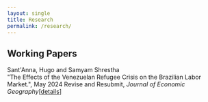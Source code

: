 ```yaml
---
layout: single
title: Research
permalink: /research/
---
```


## Working Papers

Sant'Anna, Hugo and Samyam Shrestha <br/>
"The Effects of the Venezuelan Refugee Crisis on the Brazilian Labor Market.", May 2024
Revise and Resubmit, *Journal of Economic Geography*[[details](/workingpapers/vzcrisis.md)]
